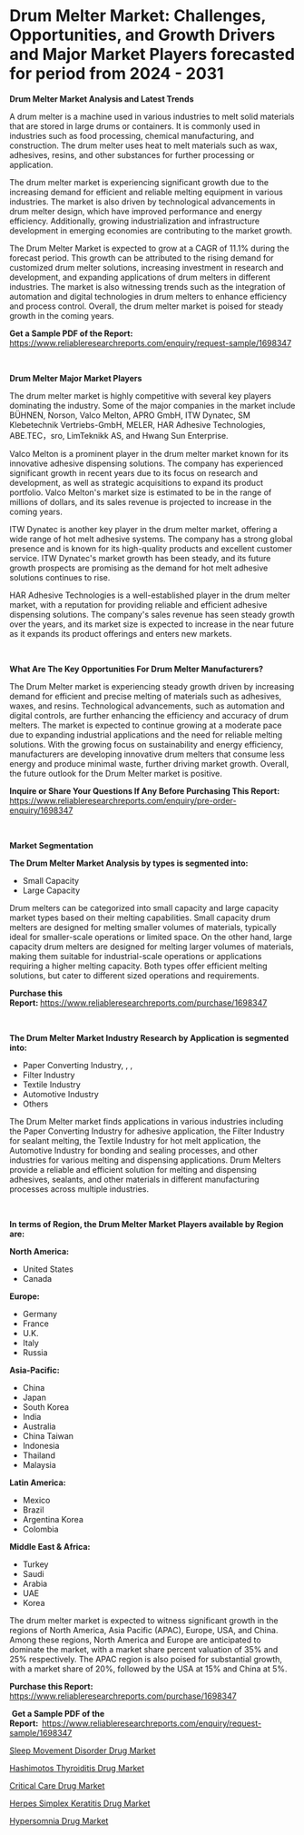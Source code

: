 <p><h1>Drum Melter Market: Challenges, Opportunities, and Growth Drivers and Major Market Players forecasted for period from 2024 - 2031</h1></p><p><strong>Drum Melter Market Analysis and Latest Trends</strong></p>
<p><p>A drum melter is a machine used in various industries to melt solid materials that are stored in large drums or containers. It is commonly used in industries such as food processing, chemical manufacturing, and construction. The drum melter uses heat to melt materials such as wax, adhesives, resins, and other substances for further processing or application.</p><p>The drum melter market is experiencing significant growth due to the increasing demand for efficient and reliable melting equipment in various industries. The market is also driven by technological advancements in drum melter design, which have improved performance and energy efficiency. Additionally, growing industrialization and infrastructure development in emerging economies are contributing to the market growth.</p><p>The Drum Melter Market is expected to grow at a CAGR of 11.1% during the forecast period. This growth can be attributed to the rising demand for customized drum melter solutions, increasing investment in research and development, and expanding applications of drum melters in different industries. The market is also witnessing trends such as the integration of automation and digital technologies in drum melters to enhance efficiency and process control. Overall, the drum melter market is poised for steady growth in the coming years.</p></p>
<p><strong>Get a Sample PDF of the Report:&nbsp;</strong> <a href="https://www.reliableresearchreports.com/enquiry/request-sample/1698347">https://www.reliableresearchreports.com/enquiry/request-sample/1698347</a></p>
<p>&nbsp;</p>
<p><strong>Drum Melter Major Market Players</strong></p>
<p><p>The drum melter market is highly competitive with several key players dominating the industry. Some of the major companies in the market include BÜHNEN, Norson, Valco Melton, APRO GmbH, ITW Dynatec, SM Klebetechnik Vertriebs-GmbH, MELER, HAR Adhesive Technologies, ABE.TEC，sro, LimTeknikk AS, and Hwang Sun Enterprise.</p><p>Valco Melton is a prominent player in the drum melter market known for its innovative adhesive dispensing solutions. The company has experienced significant growth in recent years due to its focus on research and development, as well as strategic acquisitions to expand its product portfolio. Valco Melton's market size is estimated to be in the range of millions of dollars, and its sales revenue is projected to increase in the coming years.</p><p>ITW Dynatec is another key player in the drum melter market, offering a wide range of hot melt adhesive systems. The company has a strong global presence and is known for its high-quality products and excellent customer service. ITW Dynatec's market growth has been steady, and its future growth prospects are promising as the demand for hot melt adhesive solutions continues to rise.</p><p>HAR Adhesive Technologies is a well-established player in the drum melter market, with a reputation for providing reliable and efficient adhesive dispensing solutions. The company's sales revenue has seen steady growth over the years, and its market size is expected to increase in the near future as it expands its product offerings and enters new markets.</p></p>
<p>&nbsp;</p>
<p><strong>What Are The Key Opportunities For Drum Melter Manufacturers?</strong></p>
<p><p>The Drum Melter market is experiencing steady growth driven by increasing demand for efficient and precise melting of materials such as adhesives, waxes, and resins. Technological advancements, such as automation and digital controls, are further enhancing the efficiency and accuracy of drum melters. The market is expected to continue growing at a moderate pace due to expanding industrial applications and the need for reliable melting solutions. With the growing focus on sustainability and energy efficiency, manufacturers are developing innovative drum melters that consume less energy and produce minimal waste, further driving market growth. Overall, the future outlook for the Drum Melter market is positive.</p></p>
<p><strong>Inquire or Share Your Questions If Any Before Purchasing This Report:</strong> <a href="https://www.reliableresearchreports.com/enquiry/pre-order-enquiry/1698347">https://www.reliableresearchreports.com/enquiry/pre-order-enquiry/1698347</a></p>
<p>&nbsp;</p>
<p><strong>Market Segmentation</strong></p>
<p><strong>The Drum Melter Market Analysis by types is segmented into:</strong></p>
<p><ul><li>Small Capacity</li><li>Large Capacity</li></ul></p>
<p><p>Drum melters can be categorized into small capacity and large capacity market types based on their melting capabilities. Small capacity drum melters are designed for melting smaller volumes of materials, typically ideal for smaller-scale operations or limited space. On the other hand, large capacity drum melters are designed for melting larger volumes of materials, making them suitable for industrial-scale operations or applications requiring a higher melting capacity. Both types offer efficient melting solutions, but cater to different sized operations and requirements.</p></p>
<p><strong>Purchase this Report:&nbsp;</strong><a href="https://www.reliableresearchreports.com/purchase/1698347">https://www.reliableresearchreports.com/purchase/1698347</a></p>
<p>&nbsp;</p>
<p><strong>The Drum Melter Market Industry Research by Application is segmented into:</strong></p>
<p><ul><li>Paper Converting Industry, , ,</li><li>Filter Industry</li><li>Textile Industry</li><li>Automotive Industry</li><li>Others</li></ul></p>
<p><p>The Drum Melter market finds applications in various industries including the Paper Converting Industry for adhesive application, the Filter Industry for sealant melting, the Textile Industry for hot melt application, the Automotive Industry for bonding and sealing processes, and other industries for various melting and dispensing applications. Drum Melters provide a reliable and efficient solution for melting and dispensing adhesives, sealants, and other materials in different manufacturing processes across multiple industries.</p></p>
<p>&nbsp;</p>
<p><strong>In terms of Region, the Drum Melter Market Players available by Region are:</strong></p>
<p>
    <p> <strong> North America: </strong>
        <ul>
            <li>United States</li>
            <li>Canada</li>
        </ul>
        </p> 
    <p> <strong> Europe: </strong>
        <ul>
            <li>Germany</li>
            <li>France</li>
            <li>U.K.</li>
            <li>Italy</li>
            <li>Russia</li>
        </ul>
        </p> 
    <p> <strong> Asia-Pacific: </strong>
        <ul>
            <li>China</li>
            <li>Japan</li>
            <li>South Korea</li>
            <li>India</li>
            <li>Australia</li>
            <li>China Taiwan</li>
            <li>Indonesia</li>
            <li>Thailand</li>
            <li>Malaysia</li>
        </ul>
        </p> 
    <p> <strong> Latin America: </strong>
        <ul>
            <li>Mexico</li>
            <li>Brazil</li>
            <li>Argentina Korea</li>
            <li>Colombia</li>
        </ul>
        </p> 
    <p> <strong> Middle East & Africa: </strong>
        <ul>
            <li>Turkey</li>
            <li>Saudi</li>
            <li>Arabia</li>
            <li>UAE</li>
            <li>Korea</li>
        </ul>
    </p>
    </p>
<p><p>The drum melter market is expected to witness significant growth in the regions of North America, Asia Pacific (APAC), Europe, USA, and China. Among these regions, North America and Europe are anticipated to dominate the market, with a market share percent valuation of 35% and 25% respectively. The APAC region is also poised for substantial growth, with a market share of 20%, followed by the USA at 15% and China at 5%.</p></p>
<p><strong>Purchase this Report: </strong><a href="https://www.reliableresearchreports.com/purchase/1698347">https://www.reliableresearchreports.com/purchase/1698347</a></p>
<p>&nbsp;<strong>Get a Sample PDF of the Report:&nbsp;&nbsp;</strong><a href="https://www.reliableresearchreports.com/enquiry/request-sample/1698347">https://www.reliableresearchreports.com/enquiry/request-sample/1698347</a></p>
<p><strong></strong></p>
<p><p><a href="https://medium.com/@alexanderfranklin766/analyzing-sleep-movement-disorder-drug-market-global-industry-perspective-and-forecast-2024-to-eaa3dd9a7153">Sleep Movement Disorder Drug Market</a></p><p><a href="https://medium.com/@alexanderfranklin766/hashimotos-thyroiditis-drug-market-furnishes-information-on-market-share-market-trends-and-market-7e35a522b82f">Hashimotos Thyroiditis Drug Market</a></p><p><a href="https://medium.com/@alexanderfranklin766/critical-care-drug-market-share-evolution-and-market-growth-trends-2024-2031-c2879536819c">Critical Care Drug Market</a></p><p><a href="https://medium.com/@alexanderfranklin766/herpes-simplex-keratitis-drug-market-insight-market-trends-growth-forecasted-from-2024-to-2031-315f83671a0a">Herpes Simplex Keratitis Drug Market</a></p><p><a href="https://medium.com/@alexanderfranklin766/analyzing-hypersomnia-drug-market-global-industry-perspective-and-forecast-2024-to-2031-164993a86d81">Hypersomnia Drug Market</a></p></p>